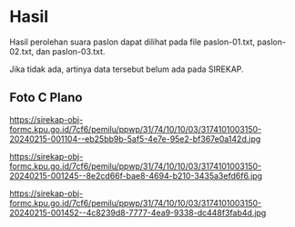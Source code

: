 # Hasil

Hasil perolehan suara paslon dapat dilihat pada file paslon-01.txt, paslon-02.txt, dan paslon-03.txt.

Jika tidak ada, artinya data tersebut belum ada pada SIREKAP.

## Foto C Plano

https://sirekap-obj-formc.kpu.go.id/7cf6/pemilu/ppwp/31/74/10/10/03/3174101003150-20240215-001104--eb25bb9b-5af5-4e7e-95e2-bf367e0a142d.jpg

https://sirekap-obj-formc.kpu.go.id/7cf6/pemilu/ppwp/31/74/10/10/03/3174101003150-20240215-001245--8e2cd66f-bae8-4694-b210-3435a3efd6f6.jpg

https://sirekap-obj-formc.kpu.go.id/7cf6/pemilu/ppwp/31/74/10/10/03/3174101003150-20240215-001452--4c8239d8-7777-4ea9-9338-dc448f3fab4d.jpg
